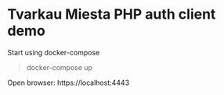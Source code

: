 # Tvarkau Miesta PHP auth client demo

Start using docker-compose

> docker-compose up

Open browser:
https://localhost:4443
